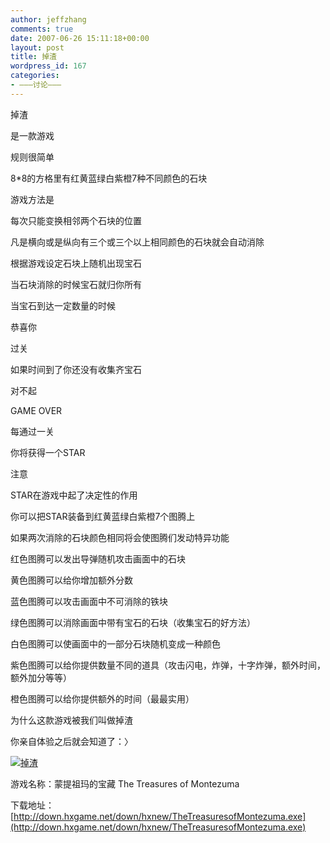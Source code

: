 ```yaml
---
author: jeffzhang
comments: true
date: 2007-06-26 15:11:18+00:00
layout: post
title: 掉渣
wordpress_id: 167
categories:
- ———讨论———
---
```


[](http://photo.blog.sina.com.cn/showpic.html#blogid=57f943110100088n&url=http://static16.photo.sina.com.cn/orignal/57f94311f32a8249b517f)掉渣

是一款游戏

规则很简单

8*8的方格里有红黄蓝绿白紫橙7种不同颜色的石块

游戏方法是

每次只能变换相邻两个石块的位置

凡是横向或是纵向有三个或三个以上相同颜色的石块就会自动消除

根据游戏设定石块上随机出现宝石

当石块消除的时候宝石就归你所有

当宝石到达一定数量的时候

恭喜你

过关

如果时间到了你还没有收集齐宝石

对不起

GAME OVER

每通过一关

你将获得一个STAR

注意

STAR在游戏中起了决定性的作用

你可以把STAR装备到红黄蓝绿白紫橙7个图腾上

如果两次消除的石块颜色相同将会使图腾们发动特异功能

红色图腾可以发出导弹随机攻击画面中的石块

黄色图腾可以给你增加额外分数

蓝色图腾可以攻击画面中不可消除的铁块

绿色图腾可以消除画面中带有宝石的石块（收集宝石的好方法）

白色图腾可以使画面中的一部分石块随机变成一种颜色

紫色图腾可以给你提供数量不同的道具（攻击闪电，炸弹，十字炸弹，额外时间，额外加分等等）

橙色图腾可以给你提供额外的时间（最最实用）

为什么这款游戏被我们叫做掉渣

你亲自体验之后就会知道了：〉

[![掉渣](http://simg.sinajs.cn/blog7style/images/common/sg_trans.gif)](http://photo.blog.sina.com.cn/showpic.html#blogid=57f943110100088n&url=http://static16.photo.sina.com.cn/orignal/57f94311f32a8249b517f)

游戏名称：蒙提祖玛的宝藏 The Treasures of Montezuma

下载地址：[http://down.hxgame.net/down/hxnew/TheTreasuresofMontezuma.exe](http://down.hxgame.net/down/hxnew/TheTreasuresofMontezuma.exe)
